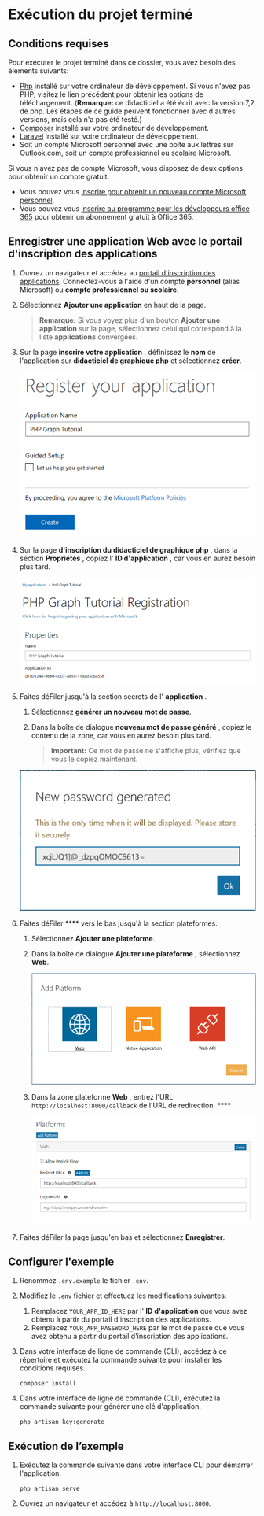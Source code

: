 # <a name="how-to-run-the-completed-project"></a>Exécution du projet terminé

## <a name="prerequisites"></a>Conditions requises

Pour exécuter le projet terminé dans ce dossier, vous avez besoin des éléments suivants:

- [Php](http://php.net/downloads.php) installé sur votre ordinateur de développement. Si vous n'avez pas PHP, visitez le lien précédent pour obtenir les options de téléchargement. (**Remarque:** ce didacticiel a été écrit avec la version 7,2 de php. Les étapes de ce guide peuvent fonctionner avec d'autres versions, mais cela n'a pas été testé.)
- [Composer](https://getcomposer.org/) installé sur votre ordinateur de développement.
- [Laravel](https://laravel.com/) installé sur votre ordinateur de développement.
- Soit un compte Microsoft personnel avec une boîte aux lettres sur Outlook.com, soit un compte professionnel ou scolaire Microsoft.

Si vous n'avez pas de compte Microsoft, vous disposez de deux options pour obtenir un compte gratuit:

- Vous pouvez vous [inscrire pour obtenir un nouveau compte Microsoft personnel](https://signup.live.com/signup?wa=wsignin1.0&rpsnv=12&ct=1454618383&rver=6.4.6456.0&wp=MBI_SSL_SHARED&wreply=https://mail.live.com/default.aspx&id=64855&cbcxt=mai&bk=1454618383&uiflavor=web&uaid=b213a65b4fdc484382b6622b3ecaa547&mkt=E-US&lc=1033&lic=1).
- Vous pouvez vous [inscrire au programme pour les développeurs office 365](https://developer.microsoft.com/office/dev-program) pour obtenir un abonnement gratuit à Office 365.

## <a name="register-a-web-application-with-the-application-registration-portal"></a>Enregistrer une application Web avec le portail d'inscription des applications

1. Ouvrez un navigateur et accédez au [portail d'inscription des applications](https://apps.dev.microsoft.com). Connectez-vous à l'aide d'un compte **personnel** (alias Microsoft) ou **compte professionnel ou scolaire**.

1. Sélectionnez **Ajouter une application** en haut de la page.

    > **Remarque:** Si vous voyez plus d'un bouton **Ajouter une application** sur la page, sélectionnez celui qui correspond à la liste **applications** convergées.

1. Sur la page **inscrire votre application** , définissez le **nom** de l'application sur **didacticiel de graphique php** et sélectionnez **créer**.

    ![Capture d'écran de la création d'une nouvelle application dans le site Web du portail d'inscription des applications](/tutorial/images/arp-create-app-01.png)

1. Sur la page **d'inscription du didacticiel de graphique php** , dans la section **Propriétés** , copiez l' **ID d'application** , car vous en aurez besoin plus tard.

    ![Capture d'écran de l'ID de l'application nouvellement créée](/tutorial/images/arp-create-app-02.png)

1. Faites déFiler jusqu'à la section secrets de l' **application** .

    1. Sélectionnez **générer un nouveau mot de passe**.
    1. Dans la boîte de dialogue **nouveau mot de passe généré** , copiez le contenu de la zone, car vous en aurez besoin plus tard.

        > **Important:** Ce mot de passe ne s'affiche plus, vérifiez que vous le copiez maintenant.

    ![Capture d'écran du mot de passe d'une application nouvellement créée](/tutorial/images/arp-create-app-03.png)

1. Faites déFiler **** vers le bas jusqu'à la section plateformes.

    1. Sélectionnez **Ajouter une plateforme**.
    1. Dans la boîte de dialogue **Ajouter une plateforme** , sélectionnez **Web**.

        ![Capture d'écran création d'une plateforme pour l'application](/tutorial/images/arp-create-app-04.png)

    1. Dans la zone plateforme **Web** , entrez l'URL `http://localhost:8000/callback` de l'URL de redirection. ****

        ![Capture d'écran de la plateforme Web récemment ajoutée pour l'application](/tutorial/images/arp-create-app-05.png)

1. Faites déFiler la page jusqu'en bas et sélectionnez **Enregistrer**.

## <a name="configure-the-sample"></a>Configurer l'exemple

1. Renommez `.env.example` le fichier `.env`.
1. Modifiez le `.env` fichier et effectuez les modifications suivantes.
    1. Remplacez `YOUR_APP_ID_HERE` par l' **ID d'application** que vous avez obtenu à partir du portail d'inscription des applications.
    1. Remplacez `YOUR_APP_PASSWORD_HERE` par le mot de passe que vous avez obtenu à partir du portail d'inscription des applications.
1. Dans votre interface de ligne de commande (CLI), accédez à ce répertoire et exécutez la commande suivante pour installer les conditions requises.

    ```Shell
    composer install
    ```
1. Dans votre interface de ligne de commande (CLI), exécutez la commande suivante pour générer une clé d'application.

    ```Shell
    php artisan key:generate
    ```

## <a name="run-the-sample"></a>Exécution de l’exemple

1. Exécutez la commande suivante dans votre interface CLI pour démarrer l'application.

    ```Shell
    php artisan serve
    ```

1. Ouvrez un navigateur et accédez à `http://localhost:8000`.